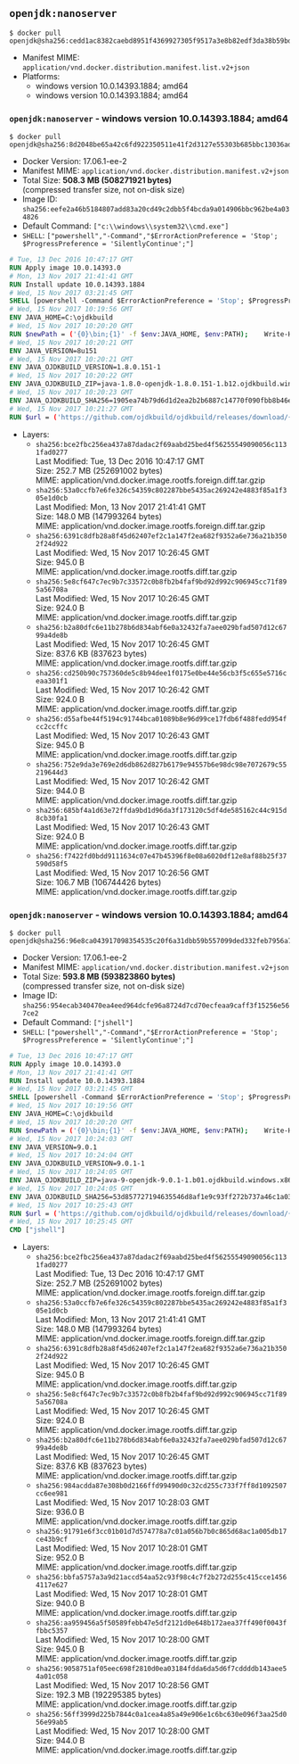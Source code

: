 ## `openjdk:nanoserver`

```console
$ docker pull openjdk@sha256:cedd1ac8382caebd8951f4369927305f9517a3e8b82edf3da38b59bd162d3127
```

-	Manifest MIME: `application/vnd.docker.distribution.manifest.list.v2+json`
-	Platforms:
	-	windows version 10.0.14393.1884; amd64
	-	windows version 10.0.14393.1884; amd64

### `openjdk:nanoserver` - windows version 10.0.14393.1884; amd64

```console
$ docker pull openjdk@sha256:8d2048be65a42c6fd922350511e41f2d3127e55303b685bbc13036add4e8403d
```

-	Docker Version: 17.06.1-ee-2
-	Manifest MIME: `application/vnd.docker.distribution.manifest.v2+json`
-	Total Size: **508.3 MB (508271921 bytes)**  
	(compressed transfer size, not on-disk size)
-	Image ID: `sha256:eefe2a46b5184807add83a20cd49c2dbb5f4bcda9a014906bbc962be4a034826`
-	Default Command: `["c:\\windows\\system32\\cmd.exe"]`
-	`SHELL`: `["powershell","-Command","$ErrorActionPreference = 'Stop'; $ProgressPreference = 'SilentlyContinue';"]`

```dockerfile
# Tue, 13 Dec 2016 10:47:17 GMT
RUN Apply image 10.0.14393.0
# Mon, 13 Nov 2017 21:41:41 GMT
RUN Install update 10.0.14393.1884
# Wed, 15 Nov 2017 03:21:45 GMT
SHELL [powershell -Command $ErrorActionPreference = 'Stop'; $ProgressPreference = 'SilentlyContinue';]
# Wed, 15 Nov 2017 10:19:56 GMT
ENV JAVA_HOME=C:\ojdkbuild
# Wed, 15 Nov 2017 10:20:20 GMT
RUN $newPath = ('{0}\bin;{1}' -f $env:JAVA_HOME, $env:PATH); 	Write-Host ('Updating PATH: {0}' -f $newPath); 	setx /M PATH $newPath;
# Wed, 15 Nov 2017 10:20:21 GMT
ENV JAVA_VERSION=8u151
# Wed, 15 Nov 2017 10:20:21 GMT
ENV JAVA_OJDKBUILD_VERSION=1.8.0.151-1
# Wed, 15 Nov 2017 10:20:22 GMT
ENV JAVA_OJDKBUILD_ZIP=java-1.8.0-openjdk-1.8.0.151-1.b12.ojdkbuild.windows.x86_64.zip
# Wed, 15 Nov 2017 10:20:23 GMT
ENV JAVA_OJDKBUILD_SHA256=1905ea74b79d6d1d2ea2b2b6887c14770f090fbb8b46e7e1bfb56e92845e9cf2
# Wed, 15 Nov 2017 10:21:27 GMT
RUN $url = ('https://github.com/ojdkbuild/ojdkbuild/releases/download/{0}/{1}' -f $env:JAVA_OJDKBUILD_VERSION, $env:JAVA_OJDKBUILD_ZIP); 	Write-Host ('Downloading {0} ...' -f $url); 	Invoke-WebRequest -Uri $url -OutFile 'ojdkbuild.zip'; 	Write-Host ('Verifying sha256 ({0}) ...' -f $env:JAVA_OJDKBUILD_SHA256); 	if ((Get-FileHash ojdkbuild.zip -Algorithm sha256).Hash -ne $env:JAVA_OJDKBUILD_SHA256) { 		Write-Host 'FAILED!'; 		exit 1; 	}; 		Write-Host 'Expanding ...'; 	Expand-Archive ojdkbuild.zip -DestinationPath C:\; 		Write-Host 'Renaming ...'; 	Move-Item 		-Path ('C:\{0}' -f ($env:JAVA_OJDKBUILD_ZIP -Replace '.zip$', '')) 		-Destination $env:JAVA_HOME 	; 		Write-Host 'Verifying install ...'; 	Write-Host '  java -version'; java -version; 	Write-Host '  javac -version'; javac -version; 		Write-Host 'Removing ...'; 	Remove-Item ojdkbuild.zip -Force; 		Write-Host 'Complete.';
```

-	Layers:
	-	`sha256:bce2fbc256ea437a87dadac2f69aabd25bed4f56255549090056c1131fad0277`  
		Last Modified: Tue, 13 Dec 2016 10:47:17 GMT  
		Size: 252.7 MB (252691002 bytes)  
		MIME: application/vnd.docker.image.rootfs.foreign.diff.tar.gzip
	-	`sha256:53a0ccfb7e6fe326c54359c802287bbe5435ac269242e4883f85a1f305e1d0cb`  
		Last Modified: Mon, 13 Nov 2017 21:41:41 GMT  
		Size: 148.0 MB (147993264 bytes)  
		MIME: application/vnd.docker.image.rootfs.foreign.diff.tar.gzip
	-	`sha256:6391c8dfb28a8f45d62407ef2c1a147f2ea682f9352a6e736a21b3502f24d922`  
		Last Modified: Wed, 15 Nov 2017 10:26:45 GMT  
		Size: 945.0 B  
		MIME: application/vnd.docker.image.rootfs.diff.tar.gzip
	-	`sha256:5e8cf647c7ec9b7c33572c0b8fb2b4faf9bd92d992c906945cc71f895a56708a`  
		Last Modified: Wed, 15 Nov 2017 10:26:45 GMT  
		Size: 924.0 B  
		MIME: application/vnd.docker.image.rootfs.diff.tar.gzip
	-	`sha256:b2a80dfc6e11b278b6d834abf6e0a32432fa7aee029bfad507d12c6799a4de8b`  
		Last Modified: Wed, 15 Nov 2017 10:26:45 GMT  
		Size: 837.6 KB (837623 bytes)  
		MIME: application/vnd.docker.image.rootfs.diff.tar.gzip
	-	`sha256:cd250b90c757360de5c8b94dee1f0175e0be44e56cb3f5c655e5716ceaa301f1`  
		Last Modified: Wed, 15 Nov 2017 10:26:42 GMT  
		Size: 924.0 B  
		MIME: application/vnd.docker.image.rootfs.diff.tar.gzip
	-	`sha256:d55afbe44f5194c91744bca01089b8e96d99ce17fdb6f488fedd954fcc2ccffc`  
		Last Modified: Wed, 15 Nov 2017 10:26:43 GMT  
		Size: 945.0 B  
		MIME: application/vnd.docker.image.rootfs.diff.tar.gzip
	-	`sha256:752e9da3e769e2d6db862d827b6179e94557b6e98dc98e7072679c55219644d3`  
		Last Modified: Wed, 15 Nov 2017 10:26:42 GMT  
		Size: 944.0 B  
		MIME: application/vnd.docker.image.rootfs.diff.tar.gzip
	-	`sha256:685bf4a1d63e72ffda9bd1d96da3f173120c5df4de585162c44c915d8cb30fa1`  
		Last Modified: Wed, 15 Nov 2017 10:26:43 GMT  
		Size: 924.0 B  
		MIME: application/vnd.docker.image.rootfs.diff.tar.gzip
	-	`sha256:f7422fd0bdd9111634c07e47b45396f8e08a6020df12e8af88b25f37590d58f5`  
		Last Modified: Wed, 15 Nov 2017 10:26:56 GMT  
		Size: 106.7 MB (106744426 bytes)  
		MIME: application/vnd.docker.image.rootfs.diff.tar.gzip

### `openjdk:nanoserver` - windows version 10.0.14393.1884; amd64

```console
$ docker pull openjdk@sha256:96e8ca043917098354535c20f6a31dbb59b557099ded332feb7956a79fb8dfb0
```

-	Docker Version: 17.06.1-ee-2
-	Manifest MIME: `application/vnd.docker.distribution.manifest.v2+json`
-	Total Size: **593.8 MB (593823860 bytes)**  
	(compressed transfer size, not on-disk size)
-	Image ID: `sha256:954ecab340470ea4eed964dcfe96a8724d7cd70ecfeaa9caff3f15256e567ce2`
-	Default Command: `["jshell"]`
-	`SHELL`: `["powershell","-Command","$ErrorActionPreference = 'Stop'; $ProgressPreference = 'SilentlyContinue';"]`

```dockerfile
# Tue, 13 Dec 2016 10:47:17 GMT
RUN Apply image 10.0.14393.0
# Mon, 13 Nov 2017 21:41:41 GMT
RUN Install update 10.0.14393.1884
# Wed, 15 Nov 2017 03:21:45 GMT
SHELL [powershell -Command $ErrorActionPreference = 'Stop'; $ProgressPreference = 'SilentlyContinue';]
# Wed, 15 Nov 2017 10:19:56 GMT
ENV JAVA_HOME=C:\ojdkbuild
# Wed, 15 Nov 2017 10:20:20 GMT
RUN $newPath = ('{0}\bin;{1}' -f $env:JAVA_HOME, $env:PATH); 	Write-Host ('Updating PATH: {0}' -f $newPath); 	setx /M PATH $newPath;
# Wed, 15 Nov 2017 10:24:03 GMT
ENV JAVA_VERSION=9.0.1
# Wed, 15 Nov 2017 10:24:04 GMT
ENV JAVA_OJDKBUILD_VERSION=9.0.1-1
# Wed, 15 Nov 2017 10:24:05 GMT
ENV JAVA_OJDKBUILD_ZIP=java-9-openjdk-9.0.1-1.b01.ojdkbuild.windows.x86_64.zip
# Wed, 15 Nov 2017 10:24:05 GMT
ENV JAVA_OJDKBUILD_SHA256=53d857727194635546d8af1e9c93ff272b737a46c1a03ef3d99b8078ab4e11f2
# Wed, 15 Nov 2017 10:25:43 GMT
RUN $url = ('https://github.com/ojdkbuild/ojdkbuild/releases/download/{0}/{1}' -f $env:JAVA_OJDKBUILD_VERSION, $env:JAVA_OJDKBUILD_ZIP); 	Write-Host ('Downloading {0} ...' -f $url); 	Invoke-WebRequest -Uri $url -OutFile 'ojdkbuild.zip'; 	Write-Host ('Verifying sha256 ({0}) ...' -f $env:JAVA_OJDKBUILD_SHA256); 	if ((Get-FileHash ojdkbuild.zip -Algorithm sha256).Hash -ne $env:JAVA_OJDKBUILD_SHA256) { 		Write-Host 'FAILED!'; 		exit 1; 	}; 		Write-Host 'Expanding ...'; 	Expand-Archive ojdkbuild.zip -DestinationPath C:\; 		Write-Host 'Renaming ...'; 	Move-Item 		-Path ('C:\{0}' -f ($env:JAVA_OJDKBUILD_ZIP -Replace '.zip$', '')) 		-Destination $env:JAVA_HOME 	; 		Write-Host 'Verifying install ...'; 	Write-Host '  java -version'; java -version; 	Write-Host '  javac -version'; javac -version; 		Write-Host 'Removing ...'; 	Remove-Item ojdkbuild.zip -Force; 		Write-Host 'Complete.';
# Wed, 15 Nov 2017 10:25:45 GMT
CMD ["jshell"]
```

-	Layers:
	-	`sha256:bce2fbc256ea437a87dadac2f69aabd25bed4f56255549090056c1131fad0277`  
		Last Modified: Tue, 13 Dec 2016 10:47:17 GMT  
		Size: 252.7 MB (252691002 bytes)  
		MIME: application/vnd.docker.image.rootfs.foreign.diff.tar.gzip
	-	`sha256:53a0ccfb7e6fe326c54359c802287bbe5435ac269242e4883f85a1f305e1d0cb`  
		Last Modified: Mon, 13 Nov 2017 21:41:41 GMT  
		Size: 148.0 MB (147993264 bytes)  
		MIME: application/vnd.docker.image.rootfs.foreign.diff.tar.gzip
	-	`sha256:6391c8dfb28a8f45d62407ef2c1a147f2ea682f9352a6e736a21b3502f24d922`  
		Last Modified: Wed, 15 Nov 2017 10:26:45 GMT  
		Size: 945.0 B  
		MIME: application/vnd.docker.image.rootfs.diff.tar.gzip
	-	`sha256:5e8cf647c7ec9b7c33572c0b8fb2b4faf9bd92d992c906945cc71f895a56708a`  
		Last Modified: Wed, 15 Nov 2017 10:26:45 GMT  
		Size: 924.0 B  
		MIME: application/vnd.docker.image.rootfs.diff.tar.gzip
	-	`sha256:b2a80dfc6e11b278b6d834abf6e0a32432fa7aee029bfad507d12c6799a4de8b`  
		Last Modified: Wed, 15 Nov 2017 10:26:45 GMT  
		Size: 837.6 KB (837623 bytes)  
		MIME: application/vnd.docker.image.rootfs.diff.tar.gzip
	-	`sha256:984acdda87e308b0d2166ffd99490d0c32cd255c733f7ff8d1092507cc6ee981`  
		Last Modified: Wed, 15 Nov 2017 10:28:03 GMT  
		Size: 936.0 B  
		MIME: application/vnd.docker.image.rootfs.diff.tar.gzip
	-	`sha256:91791e6f3cc01b01d7d574778a7c01a056b7b0c865d68ac1a005db17ce43b9cf`  
		Last Modified: Wed, 15 Nov 2017 10:28:01 GMT  
		Size: 952.0 B  
		MIME: application/vnd.docker.image.rootfs.diff.tar.gzip
	-	`sha256:bbfa5757a3a9d21accd54aa52c93f98c4c7f2b272d255c415cce14564117e627`  
		Last Modified: Wed, 15 Nov 2017 10:28:01 GMT  
		Size: 940.0 B  
		MIME: application/vnd.docker.image.rootfs.diff.tar.gzip
	-	`sha256:aa959456a5f50589febb47e5df2121d0e648b172aea37ff490f0043ffbbc5357`  
		Last Modified: Wed, 15 Nov 2017 10:28:00 GMT  
		Size: 945.0 B  
		MIME: application/vnd.docker.image.rootfs.diff.tar.gzip
	-	`sha256:9058751af05eec698f2810d0ea03184fdda6da5d6f7cddddb143aee54a01c058`  
		Last Modified: Wed, 15 Nov 2017 10:28:56 GMT  
		Size: 192.3 MB (192295385 bytes)  
		MIME: application/vnd.docker.image.rootfs.diff.tar.gzip
	-	`sha256:56ff3999d225b7844c0a1cea4a85a49e906e1c6bc630e096f3aa25d056e99ab5`  
		Last Modified: Wed, 15 Nov 2017 10:28:00 GMT  
		Size: 944.0 B  
		MIME: application/vnd.docker.image.rootfs.diff.tar.gzip
